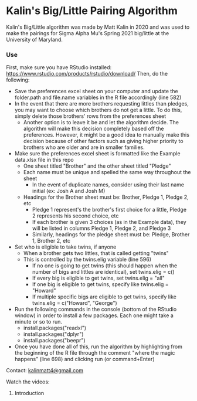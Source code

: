 # Kalin's Big/Little Pairing Algorithm

Kalin's Big/Little algorithm was made by Matt Kalin in 2020 and was used to make the pairings for Sigma Alpha Mu's Spring 2021 big/little at the University of Maryland.

### Use
First, make sure you have RStudio installed: https://www.rstudio.com/products/rstudio/download/
Then, do the following:
* Save the preferences excel sheet on your computer and update the folder.path and file.name variables in the R file accordingly (line 582)
* In the event that there are more brothers requesting littles than pledges, you may want to choose which brothers do not get a little. To do this, simply delete those brothers' rows from the preferences sheet
  * Another option is to leave it be and let the algorithm decide. The algorithm will make this decision completely based off the preferences. However, it might be a good idea to manually make this decision because of other factors such as giving higher priority to brothers who are older and are in smaller families. 
* Make sure the preferences excel sheet is formatted like the Example data.xlsx file in this repo
  * One sheet titled "Brother" and the other sheet titled "Pledge"
  * Each name must be unique and spelled the same way throughout the sheet
    * In the event of duplicate names, consider using their last name initial (ex: Josh A and Josh M)
  * Headings for the Brother sheet must be: Brother, Pledge 1, Pledge 2, etc
    * Pledge 1 represent's the brother's first choice for a little, Pledge 2 represents his second choice, etc
    * If each brother is given 3 choices (as in the Example data), they will be listed in columns Pledge 1, Pledge 2, and Pledge 3
    * Similarly, headings for the pledge sheet must be: Pledge, Brother 1, Brother 2, etc
* Set who is eligible to take twins, if anyone
  * When a brother gets two littles, that is called getting "twins"
  * This is controlled by the twins.elig variable (line 596)
    * If no one is going to get twins (this should happen when the number of bigs and littles are identical), set twins.elig = c()
    * If every big is eligible to get twins, set twins.elig = "all"
    * If one big is eligible to get twins, specify like twins.elig = "Howard"
    * If multiple specific bigs are eligible to get twins, specify like twins.elig = c("Howard", "George")
* Run the following commands in the console (bottom of the RStudio window) in order to install a few packages. Each one might take a minute or so to run.
  * install.packages("readxl")
  * install.packages("dplyr")
  * install.packages("beepr")
* Once you have done all of this, run the algorithm by highlighting from the beginning of the R file through the comment "where the magic happens" (line 698) and clicking run (or command+Enter)



Contact: kalinmatt4@gmail.com


Watch the videos:
1. Introduction

